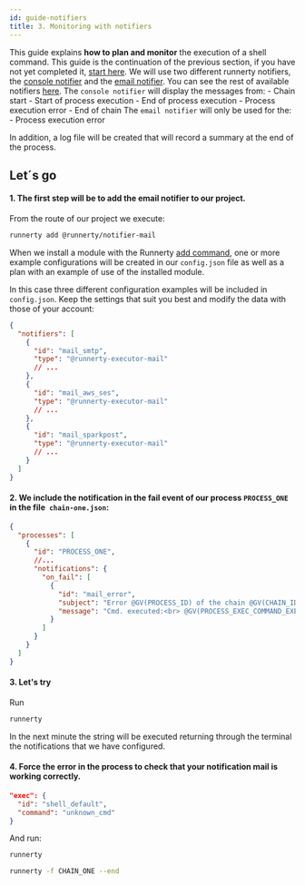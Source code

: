 ```yaml
---
id: guide-notifiers
title: 3. Monitoring with notifiers
---
```


This guide explains **how to plan and monitor** the execution of a shell command.
This guide is the continuation of the previous section, if you have not yet completed it, [start here](/setup-create-project).
We will use two different runnerty notifiers, the [console notifier](https://github.com/runnerty/notifier-console) and the [email notifier](https://github.com/runnerty/notifier-mail). You can see the rest of available notifiers [here](/plugins#notifiers).
The `console notifier` will display the messages from: - Chain start - Start of process execution - End of process execution - Process execution error - End of chain
The `email notifier` will only be used for the: - Process execution error

In addition, a log file will be created that will record a summary at the end of the process.

## Let´s go

#### 1. The first step will be to add the email notifier to our project.

From the route of our project we execute:

```bash npm2yarn
runnerty add @runnerty/notifier-mail
```

When we install a module with the Runnerty [add command](CLI.md#add-options), one or more example configurations will be created in our `config.json` file as well as a plan with an example of use of the installed module.

In this case three different configuration examples will be included in `config.json`. Keep the settings that suit you best and modify the data with those of your account:

```json
{
  "notifiers": [
    {
      "id": "mail_smtp",
      "type": "@runnerty-executor-mail"
      // ...
    },
    {
      "id": "mail_aws_ses",
      "type": "@runnerty-executor-mail"
      // ...
    },
    {
      "id": "mail_sparkpost",
      "type": "@runnerty-executor-mail"
      // ...
    }
  ]
}
```

#### 2. We include the notification in the fail event of our process `PROCESS_ONE` in the file` chain-one.json`:

```json
{
  "processes": [
    {
      "id": "PROCESS_ONE",
      //...
      "notifications": {
        "on_fail": [
          {
            "id": "mail_error",
            "subject": "Error @GV(PROCESS_ID) of the chain @GV(CHAIN_ID)",
            "message": "Cmd. executed:<br> @GV(PROCESS_EXEC_COMMAND_EXECUTED) <br>Error:<br> @GV(PROCESS_EXEC_ERR_OUTPUT)"
          }
        ]
      }
    }
  ]
}
```

#### 3. Let's try

Run

```bash npm2yarn
runnerty
```

In the next minute the string will be executed returning through the terminal the notifications that we have configured.

#### 4. **Force the error** in the process to check that your notification mail is working correctly.

```json title="You can force the error by running an unknown command for the system"
"exec": {
  "id": "shell_default",
  "command": "unknown_cmd"
}
```

And run:

```bash npm2yarn
runnerty
```


```bash npm2yarn title="You can force the execution of a chain without waiting for its trigger"
runnerty -f CHAIN_ONE --end
```
